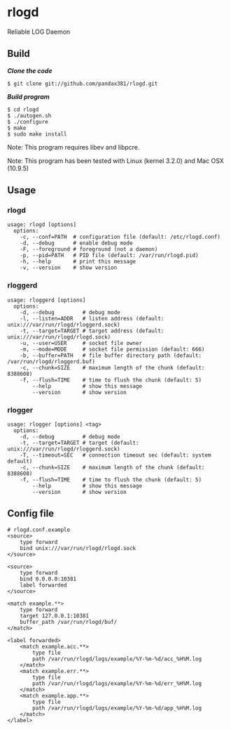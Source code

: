 # rlogd
Reliable LOG Daemon

## Build
***Clone the code***

    $ git clone git://github.com/pandax381/rlogd.git

***Build program***

    $ cd rlogd
    $ ./autogen.sh
    $ ./configure
    $ make
    $ sudo make install

Note: This program requires libev and libpcre.

Note: This program has been tested with Linux (kernel 3.2.0) and Mac OSX (10.9.5)

## Usage

### rlogd

    usage: rlogd [options]
      options:
        -c, --conf=PATH  # configuration file (default: /etc/rlogd.conf)
        -d, --debug      # enable debug mode
        -F, --foreground # foreground (not a daemon)
        -p, --pid=PATH   # PID file (default: /var/run/rlogd.pid)
        -h, --help       # print this message
        -v, --version    # show version

### rloggerd

    usage: rloggerd [options]
      options:
        -d, --debug         # debug mode
        -l, --listen=ADDR   # listen address (default: unix:///var/run/rlogd/rloggerd.sock)
        -t, --target=TARGET # target address (default: unix:///var/run/rlogd/rlogd.sock)
        -u, --user=USER     # socket file owner
        -m, --mode=MODE     # socket file permission (default: 666)
        -b, --buffer=PATH   # file buffer directory path (default: /var/run/rlogd/rloggerd.buf)
        -c, --chunk=SIZE    # maximum length of the chunk (default: 8388608)
        -f, --flush=TIME    # time to flush the chunk (default: 5)
            --help          # show this message
            --version       # show version

### rlogger

    usage: rlogger [options] <tag>
      options:
        -d, --debug         # debug mode
        -t, --target=TARGET # target (default: unix:///var/run/rlogd/rloggerd.sock)
        -T, --timeout=SEC   # connection timeout sec (default: system default)
        -c, --chunk=SIZE    # maximum length of the chunk (default: 8388608)
        -f, --flush=TIME    # time to flush the chunk (default: 5)
            --help          # show this message
            --version       # show version

## Config file

    # rlogd.conf.example
    <source>
        type forward
        bind unix:///var/run/rlogd/rlogd.sock
    </source>

    <source>
        type forward
        bind 0.0.0.0:10381
        label forwarded
    </source>

    <match example.**>
        type forward
        target 127.0.0.1:10381
        buffer_path /var/run/rlogd/buf/
    </match>

    <label forwarded>
        <match example.acc.**>
            type file
            path /var/run/rlogd/logs/example/%Y-%m-%d/acc_%H%M.log
        </match>
        <match example.err.**>
            type file
            path /var/run/rlogd/logs/example/%Y-%m-%d/err_%H%M.log
        </match>
        <match example.app.**>
            type file
            path /var/run/rlogd/logs/example/%Y-%m-%d/app_%H%M.log
        </match>
    </label>
